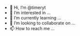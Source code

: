 - 👋 Hi, I’m @timeryt
- 👀 I’m interested in ...
- 🌱 I’m currently learning ...
- 💞️ I’m looking to collaborate on ...
- 📫 How to reach me ...

<!---
timeryt/timeryt is a ✨ special ✨ repository because its `README.md` (this file) appears on your GitHub profile.
You can click the Preview link to take a look at your changes.
--->

